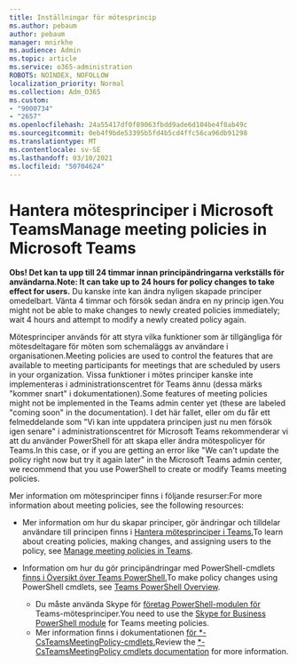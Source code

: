 ```yaml
---
title: Inställningar för mötesprincip
ms.author: pebaum
author: pebaum
manager: mnirkhe
ms.audience: Admin
ms.topic: article
ms.service: o365-administration
ROBOTS: NOINDEX, NOFOLLOW
localization_priority: Normal
ms.collection: Adm_O365
ms.custom:
- "9000734"
- "2657"
ms.openlocfilehash: 24a55417df0f89063fbdd9ade6d104be4f8ab49c
ms.sourcegitcommit: 0eb4f9bde53395b5fd4b5cd4ffc56ca96db91298
ms.translationtype: MT
ms.contentlocale: sv-SE
ms.lasthandoff: 03/10/2021
ms.locfileid: "50704624"
---
```

# <a name="manage-meeting-policies-in-microsoft-teams"></a><span data-ttu-id="70af5-102">Hantera mötesprinciper i Microsoft Teams</span><span class="sxs-lookup"><span data-stu-id="70af5-102">Manage meeting policies in Microsoft Teams</span></span>

<span data-ttu-id="70af5-103">**Obs! Det kan ta upp till 24 timmar innan principändringarna verkställs för användarna.**</span><span class="sxs-lookup"><span data-stu-id="70af5-103">**Note: It can take up to 24 hours for policy changes to take effect for users.**</span></span> <span data-ttu-id="70af5-104">Du kanske inte kan ändra nyligen skapade principer omedelbart. Vänta 4 timmar och försök sedan ändra en ny princip igen.</span><span class="sxs-lookup"><span data-stu-id="70af5-104">You might not be able to make changes to newly created policies immediately; wait 4 hours and attempt to modify a newly created policy again.</span></span>

<span data-ttu-id="70af5-105">Mötesprinciper används för att styra vilka funktioner som är tillgängliga för mötesdeltagare för möten som schemaläggs av användare i organisationen.</span><span class="sxs-lookup"><span data-stu-id="70af5-105">Meeting policies are used to control the features that are available to meeting participants for meetings that are scheduled by users in your organization.</span></span> <span data-ttu-id="70af5-106">Vissa funktioner i mötes principer kanske inte implementeras i administrationscentret för Teams ännu (dessa märks "kommer snart" i dokumentationen).</span><span class="sxs-lookup"><span data-stu-id="70af5-106">Some features of meeting policies might not be implemented in the Teams admin center yet (these are labeled "coming soon" in the documentation).</span></span> <span data-ttu-id="70af5-107">I det här fallet, eller om du får ett felmeddelande som "Vi kan inte uppdatera principen just nu men försök igen senare" i administrationscentret för Microsoft Teams rekommenderar vi att du använder PowerShell för att skapa eller ändra mötespolicyer för Teams.</span><span class="sxs-lookup"><span data-stu-id="70af5-107">In this case, or if you are getting an error like "We can't update the policy right now but try it again later" in the Microsoft Teams admin center, we recommend that you use PowerShell to create or modify Teams meeting policies.</span></span> 

<span data-ttu-id="70af5-108">Mer information om mötesprinciper finns i följande resurser:</span><span class="sxs-lookup"><span data-stu-id="70af5-108">For more information about meeting policies, see the following resources:</span></span>

- <span data-ttu-id="70af5-109">Mer information om hur du skapar principer, gör ändringar och tilldelar användare till principen finns i [Hantera mötesprinciper i Teams.](https://docs.microsoft.com/microsoftteams/meeting-policies-in-teams)</span><span class="sxs-lookup"><span data-stu-id="70af5-109">To learn about creating policies, making changes, and assigning users to the policy, see [Manage meeting policies in Teams](https://docs.microsoft.com/microsoftteams/meeting-policies-in-teams).</span></span>

- <span data-ttu-id="70af5-110">Information om hur du gör principändringar med PowerShell-cmdlets [finns i Översikt över Teams PowerShell.](https://docs.microsoft.com/microsoftteams/teams-powershell-overview)</span><span class="sxs-lookup"><span data-stu-id="70af5-110">To make policy changes using PowerShell cmdlets, see [Teams PowerShell Overview](https://docs.microsoft.com/microsoftteams/teams-powershell-overview).</span></span> 
    - <span data-ttu-id="70af5-111">Du måste använda Skype för [företag PowerShell-modulen för](https://docs.microsoft.com/skypeforbusiness/set-up-your-computer-for-windows-powershell/download-and-install-the-skype-for-business-online-connector) Teams-mötesprinciper.</span><span class="sxs-lookup"><span data-stu-id="70af5-111">You need to use the [Skype for Business PowerShell module](https://docs.microsoft.com/skypeforbusiness/set-up-your-computer-for-windows-powershell/download-and-install-the-skype-for-business-online-connector) for Teams meeting policies.</span></span> 
    - <span data-ttu-id="70af5-112">Mer information finns i dokumentationen [för \*-CsTeamsMeetingPolicy-cmdlets.](https://docs.microsoft.com/search/?search=CsTeamsMeetingPolicy&view=skype-ps)</span><span class="sxs-lookup"><span data-stu-id="70af5-112">Review the [\*-CsTeamsMeetingPolicy cmdlets documentation](https://docs.microsoft.com/search/?search=CsTeamsMeetingPolicy&view=skype-ps) for more information.</span></span>

